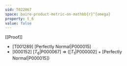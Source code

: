 ```yaml
---
uid: T022867
space: baire-product-metric-on-mathbb{r}^{omega}
property: t_6
value: false
---
```

[[Proof]]

* [T001289] [Perfectly Normal|P000015]
* [I000152] [$T_6$|P000067] => ([$T_1$|P000002] + [Perfectly Normal|P000015])

